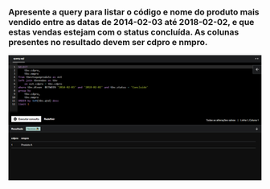### Apresente a query para listar o código e nome do produto mais vendido entre as datas de 2014-02-03 até 2018-02-02, e que estas vendas estejam com o status concluída. As colunas presentes no resultado devem ser cdpro e nmpro.

![Exercicio 9](<../evidencias/Sprint 2 Ex 9.png>)